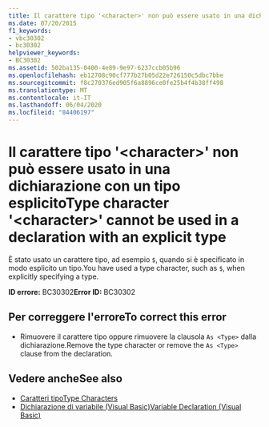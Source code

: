 ```yaml
---
title: Il carattere tipo '<character>' non può essere usato in una dichiarazione con un tipo esplicito
ms.date: 07/20/2015
f1_keywords:
- vbc30302
- bc30302
helpviewer_keywords:
- BC30302
ms.assetid: 502ba135-0400-4e89-9e97-6237ccb05b96
ms.openlocfilehash: eb12708c90cf777b27b05d22e726150c5dbc7bbe
ms.sourcegitcommit: f8c270376ed905f6a8896ce0fe25b4f4b38ff498
ms.translationtype: MT
ms.contentlocale: it-IT
ms.lasthandoff: 06/04/2020
ms.locfileid: "84406197"
---
```

# <a name="type-character-character-cannot-be-used-in-a-declaration-with-an-explicit-type"></a><span data-ttu-id="13666-102">Il carattere tipo '\<character>' non può essere usato in una dichiarazione con un tipo esplicito</span><span class="sxs-lookup"><span data-stu-id="13666-102">Type character '\<character>' cannot be used in a declaration with an explicit type</span></span>
<span data-ttu-id="13666-103">È stato usato un carattere tipo, ad esempio `$`, quando si è specificato in modo esplicito un tipo.</span><span class="sxs-lookup"><span data-stu-id="13666-103">You have used a type character, such as `$`, when explicitly specifying a type.</span></span>  
  
 <span data-ttu-id="13666-104">**ID errore:** BC30302</span><span class="sxs-lookup"><span data-stu-id="13666-104">**Error ID:** BC30302</span></span>  
  
## <a name="to-correct-this-error"></a><span data-ttu-id="13666-105">Per correggere l'errore</span><span class="sxs-lookup"><span data-stu-id="13666-105">To correct this error</span></span>  
  
- <span data-ttu-id="13666-106">Rimuovere il carattere tipo oppure rimuovere la clausola `As <Type>` dalla dichiarazione.</span><span class="sxs-lookup"><span data-stu-id="13666-106">Remove the type character or remove the `As <Type>` clause from the declaration.</span></span>  
  
## <a name="see-also"></a><span data-ttu-id="13666-107">Vedere anche</span><span class="sxs-lookup"><span data-stu-id="13666-107">See also</span></span>

- [<span data-ttu-id="13666-108">Caratteri tipo</span><span class="sxs-lookup"><span data-stu-id="13666-108">Type Characters</span></span>](../programming-guide/language-features/data-types/type-characters.md)
- [<span data-ttu-id="13666-109">Dichiarazione di variabile (Visual Basic)</span><span class="sxs-lookup"><span data-stu-id="13666-109">Variable Declaration (Visual Basic)</span></span>](../programming-guide/language-features/variables/variable-declaration.md)
